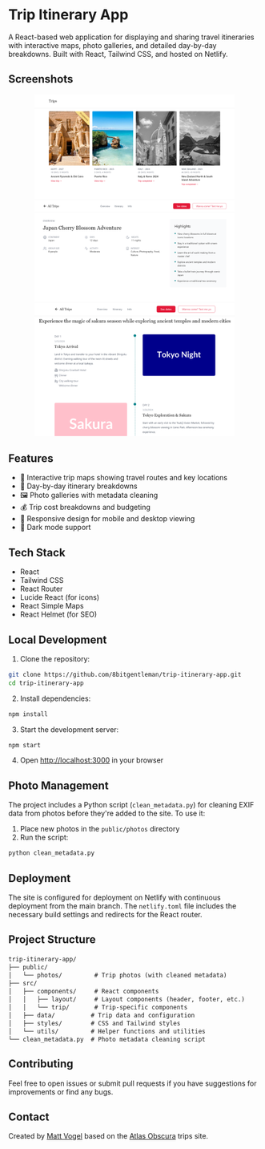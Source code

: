 # Trip Itinerary App

A React-based web application for displaying and sharing travel itineraries with interactive maps, photo galleries, and detailed day-by-day breakdowns. Built with React, Tailwind CSS, and hosted on Netlify.

## Screenshots

<div align="center">
  <img src="Screenshot_trip_grid.png" alt="Trip Grid View" width="400"/>
  <img src="Screenshot_trip_1.png" alt="Trip Detail View 1" width="400"/>
  <img src="Screenshot_trip_2.png" alt="Trip Detail View 2" width="400"/>
</div>

## Features

- 📍 Interactive trip maps showing travel routes and key locations
- 📅 Day-by-day itinerary breakdowns
- 🖼️ Photo galleries with metadata cleaning
- 💰 Trip cost breakdowns and budgeting
- 📱 Responsive design for mobile and desktop viewing
- 🌙 Dark mode support

## Tech Stack

- React
- Tailwind CSS
- React Router
- Lucide React (for icons)
- React Simple Maps
- React Helmet (for SEO)

## Local Development

1. Clone the repository:
```bash
git clone https://github.com/8bitgentleman/trip-itinerary-app.git
cd trip-itinerary-app
```

2. Install dependencies:
```bash
npm install
```

3. Start the development server:
```bash
npm start
```

4. Open [http://localhost:3000](http://localhost:3000) in your browser

## Photo Management

The project includes a Python script (`clean_metadata.py`) for cleaning EXIF data from photos before they're added to the site. To use it:

1. Place new photos in the `public/photos` directory
2. Run the script:
```bash
python clean_metadata.py
```

## Deployment

The site is configured for deployment on Netlify with continuous deployment from the main branch. The `netlify.toml` file includes the necessary build settings and redirects for the React router.

## Project Structure

```
trip-itinerary-app/
├── public/
│   └── photos/         # Trip photos (with cleaned metadata)
├── src/
│   ├── components/     # React components
│   │   ├── layout/     # Layout components (header, footer, etc.)
│   │   └── trip/       # Trip-specific components
│   ├── data/          # Trip data and configuration
│   ├── styles/        # CSS and Tailwind styles
│   └── utils/         # Helper functions and utilities
└── clean_metadata.py  # Photo metadata cleaning script
```

## Contributing

Feel free to open issues or submit pull requests if you have suggestions for improvements or find any bugs.

## Contact

Created by [Matt Vogel](https://github.com/8bitgentleman) based on the [Atlas Obscura](https://www.atlasobscura.com/adventures/trips) trips site.